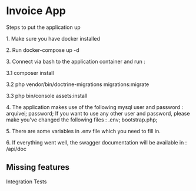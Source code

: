 <h1>Invoice App</h1>

<p>
    Steps to put the application up
</p>

<p> 1. Make sure you have docker installed </p>
<p> 2. Run docker-compose up -d </p>
<p> 
3. Connect via bash to the application container and run :
<p> 3.1 composer install </p>
<p> 3.2 php vendor/bin/doctrine-migrations migrations:migrate</p> 
<p> 3.3 php bin/console assets:install </p>
</p>
<p> 4. The application makes use of the following mysql user and password : arquivei; password;
If you want to use any other user and password, please make you've changed the following files : .env; bootstrap.php;
</p>
<p> 5. There are some variables in .env file which you need to fill in. </p>
<p> 6. If everything went well, the swagger documentation will be available in : /api/doc </p>

<h2> Missing features </h2>

<p> Integration Tests </p>
